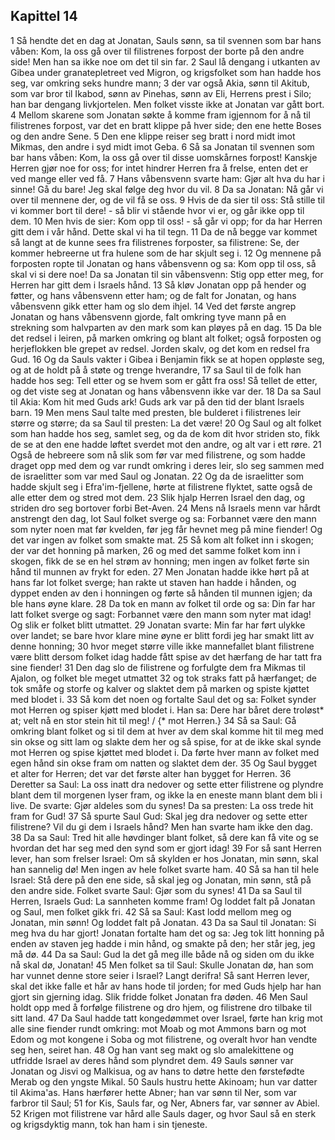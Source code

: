 ## Kapittel 14

1 Så hendte det en dag at Jonatan, Sauls sønn, sa til svennen som bar hans våben: Kom, la oss gå over til filistrenes forpost der borte på den andre side! Men han sa ikke noe om det til sin far.
2 Saul lå dengang i utkanten av Gibea under granatepletreet ved Migron, og krigsfolket som han hadde hos seg, var omkring seks hundre mann;
3 der var også Akia, sønn til Akitub, som var bror til Ikabod, sønn av Pinehas, sønn av Eli, Herrens prest i Silo; han bar dengang livkjortelen. Men folket visste ikke at Jonatan var gått bort.
4 Mellom skarene som Jonatan søkte å komme fram igjennom for å nå til filistrenes forpost, var det en bratt klippe på hver side; den ene hette Boses og den andre Sene.
5 Den ene klippe reiser seg bratt i nord midt imot Mikmas, den andre i syd midt imot Geba.
6 Så sa Jonatan til svennen som bar hans våben: Kom, la oss gå over til disse uomskårnes forpost! Kanskje Herren gjør noe for oss; for intet hindrer Herren fra å frelse, enten det er ved mange eller ved få.
7 Hans våbensvenn svarte ham: Gjør alt hva du har i sinne! Gå du bare! Jeg skal følge deg hvor du vil.
8 Da sa Jonatan: Nå går vi over til mennene der, og de vil få se oss.
9 Hvis de da sier til oss: Stå stille til vi kommer bort til dere! - så blir vi stående hvor vi er, og går ikke opp til dem.
10 Men hvis de sier: Kom opp til oss! - så går vi opp; for da har Herren gitt dem i vår hånd. Dette skal vi ha til tegn.
11 Da de nå begge var kommet så langt at de kunne sees fra filistrenes forposter, sa filistrene: Se, der kommer hebreerne ut fra hulene som de har skjult seg i.
12 Og mennene på forposten ropte til Jonatan og hans våbensvenn og sa: Kom opp til oss, så skal vi si dere noe! Da sa Jonatan til sin våbensvenn: Stig opp etter meg, for Herren har gitt dem i Israels hånd.
13 Så kløv Jonatan opp på hender og føtter, og hans våbensvenn etter ham; og de falt for Jonatan, og hans våbensvenn gikk etter ham og slo dem ihjel.
14 Ved det første angrep Jonatan og hans våbensvenn gjorde, falt omkring tyve mann på en strekning som halvparten av den mark som kan pløyes på en dag.
15 Da ble det redsel i leiren, på marken omkring og blant alt folket; også forposten og herjeflokken ble grepet av redsel. Jorden skalv, og det kom en redsel fra Gud.
16 Og da Sauls vakter i Gibea i Benjamin fikk se at hopen oppløste seg, og at de holdt på å støte og trenge hverandre,
17 sa Saul til de folk han hadde hos seg: Tell etter og se hvem som er gått fra oss! Så tellet de etter, og det viste seg at Jonatan og hans våbensvenn ikke var der.
18 Da sa Saul til Akia: Kom hit med Guds ark! Guds ark var på den tid der blant Israels barn.
19 Men mens Saul talte med presten, ble bulderet i filistrenes leir større og større; da sa Saul til presten: La det være!
20 Og Saul og alt folket som han hadde hos seg, samlet seg, og da de kom dit hvor striden sto, fikk de se at den ene hadde løftet sverdet mot den andre, og alt var i ett røre.
21 Også de hebreere som nå slik som før var med filistrene, og som hadde draget opp med dem og var rundt omkring i deres leir, slo seg sammen med de israelitter som var med Saul og Jonatan.
22 Og da de israelitter som hadde skjult seg i Efra'im-fjellene, hørte at filistrene flyktet, satte også de alle etter dem og stred mot dem.
23 Slik hjalp Herren Israel den dag, og striden dro seg bortover forbi Bet-Aven.
24 Mens nå Israels menn var hårdt anstrengt den dag, lot Saul folket sverge og sa: Forbannet være den mann som nyter noen mat før kvelden, før jeg får hevnet meg på mine fiender! Og det var ingen av folket som smakte mat.
25 Så kom alt folket inn i skogen; der var det honning på marken,
26 og med det samme folket kom inn i skogen, fikk de se en hel strøm av honning; men ingen av folket førte sin hånd til munnen av frykt for eden.
27 Men Jonatan hadde ikke hørt på at hans far lot folket sverge; han rakte ut staven han hadde i hånden, og dyppet enden av den i honningen og førte så hånden til munnen igjen; da ble hans øyne klare.
28 Da tok en mann av folket til orde og sa: Din far har latt folket sverge og sagt: Forbannet være den mann som nyter mat idag! Og slik er folket blitt utmattet.
29 Jonatan svarte: Min far har ført ulykke over landet; se bare hvor klare mine øyne er blitt fordi jeg har smakt litt av denne honning;
30 hvor meget større ville ikke mannefallet blant filistrene være blitt dersom folket idag hadde fått spise av det hærfang de har tatt fra sine fiender!
31 Den dag slo de filistrene og forfulgte dem fra Mikmas til Ajalon, og folket ble meget utmattet
32 og tok straks fatt på hærfanget; de tok småfe og storfe og kalver og slaktet dem på marken og spiste kjøttet med blodet i.
33 Så kom det noen og fortalte Saul det og sa: Folket synder mot Herren og spiser kjøtt med blodet i. Han sa: Dere har båret dere troløst* at; velt nå en stor stein hit til meg! / {* mot Herren.}
34 Så sa Saul: Gå omkring blant folket og si til dem at hver av dem skal komme hit til meg med sin okse og sitt lam og slakte dem her og så spise, for at de ikke skal synde mot Herren og spise kjøttet med blodet i. Da førte hver mann av folket med egen hånd sin okse fram om natten og slaktet dem der.
35 Og Saul bygget et alter for Herren; det var det første alter han bygget for Herren.
36 Deretter sa Saul: La oss inatt dra nedover og sette etter filistrene og plyndre blant dem til morgenen lyser fram, og ikke la en eneste mann blant dem bli i live. De svarte: Gjør aldeles som du synes! Da sa presten: La oss trede hit fram for Gud!
37 Så spurte Saul Gud: Skal jeg dra nedover og sette etter filistrene? Vil du gi dem i Israels hånd? Men han svarte ham ikke den dag.
38 Da sa Saul: Tred hit alle høvdinger blant folket, så dere kan få vite og se hvordan det har seg med den synd som er gjort idag!
39 For så sant Herren lever, han som frelser Israel: Om så skylden er hos Jonatan, min sønn, skal han sannelig dø! Men ingen av hele folket svarte ham.
40 Så sa han til hele Israel: Stå dere på den ene side, så skal jeg og Jonatan, min sønn, stå på den andre side. Folket svarte Saul: Gjør som du synes!
41 Da sa Saul til Herren, Israels Gud: La sannheten komme fram! Og loddet falt på Jonatan og Saul, men folket gikk fri.
42 Så sa Saul: Kast lodd mellom meg og Jonatan, min sønn! Og loddet falt på Jonatan.
43 Da sa Saul til Jonatan: Si meg hva du har gjort! Jonatan fortalte ham det og sa: Jeg tok litt honning på enden av staven jeg hadde i min hånd, og smakte på den; her står jeg, jeg må dø.
44 Da sa Saul: Gud la det gå meg ille både nå og siden om du ikke nå skal dø, Jonatan!
45 Men folket sa til Saul: Skulle Jonatan dø, han som har vunnet denne store seier i Israel? Langt derifra! Så sant Herren lever, skal det ikke falle et hår av hans hode til jorden; for med Guds hjelp har han gjort sin gjerning idag. Slik fridde folket Jonatan fra døden.
46 Men Saul holdt opp med å forfølge filistrene og dro hjem, og filistrene dro tilbake til sitt land.
47 Da Saul hadde tatt kongedømmet over Israel, førte han krig mot alle sine fiender rundt omkring: mot Moab og mot Ammons barn og mot Edom og mot kongene i Soba og mot filistrene, og overalt hvor han vendte seg hen, seiret han.
48 Og han vant seg makt og slo amalekittene og utfridde Israel av deres hånd som plyndret dem.
49 Sauls sønner var Jonatan og Jisvi og Malkisua, og av hans to døtre hette den førstefødte Merab og den yngste Mikal.
50 Sauls hustru hette Akinoam; hun var datter til Akima'as. Hans hærfører hette Abner; han var sønn til Ner, som var farbror til Saul;
51 for Kis, Sauls far, og Ner, Abners far, var sønner av Abiel.
52 Krigen mot filistrene var hård alle Sauls dager, og hvor Saul så en sterk og krigsdyktig mann, tok han ham i sin tjeneste.
